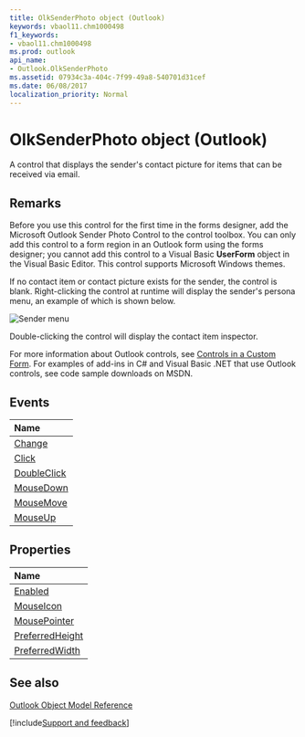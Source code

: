 ```yaml
---
title: OlkSenderPhoto object (Outlook)
keywords: vbaol11.chm1000498
f1_keywords:
- vbaol11.chm1000498
ms.prod: outlook
api_name:
- Outlook.OlkSenderPhoto
ms.assetid: 07934c3a-404c-7f99-49a8-540701d31cef
ms.date: 06/08/2017
localization_priority: Normal
---
```



# OlkSenderPhoto object (Outlook)

A control that displays the sender's contact picture for items that can be received via email.


## Remarks

Before you use this control for the first time in the forms designer, add the Microsoft Outlook Sender Photo Control to the control toolbox. You can only add this control to a form region in an Outlook form using the forms designer; you cannot add this control to a Visual Basic  **UserForm** object in the Visual Basic Editor. This control supports Microsoft Windows themes.

If no contact item or contact picture exists for the sender, the control is blank. Right-clicking the control at runtime will display the sender's persona menu, an example of which is shown below.


![Sender menu](../images/olSenderMenu_ZA10120533.gif)



Double-clicking the control will display the contact item inspector.

For more information about Outlook controls, see [Controls in a Custom Form](../outlook/Concepts/Forms/controls-in-a-custom-form.md). For examples of add-ins in C# and Visual Basic .NET that use Outlook controls, see code sample downloads on MSDN. 


## Events



|Name|
|:-----|
|[Change](Outlook.OlkSenderPhoto.Change.md)|
|[Click](Outlook.OlkSenderPhoto.Click.md)|
|[DoubleClick](Outlook.OlkSenderPhoto.DoubleClick.md)|
|[MouseDown](Outlook.OlkSenderPhoto.MouseDown.md)|
|[MouseMove](Outlook.OlkSenderPhoto.MouseMove.md)|
|[MouseUp](Outlook.OlkSenderPhoto.MouseUp.md)|

## Properties



|Name|
|:-----|
|[Enabled](Outlook.OlkSenderPhoto.Enabled.md)|
|[MouseIcon](Outlook.OlkSenderPhoto.MouseIcon.md)|
|[MousePointer](Outlook.OlkSenderPhoto.MousePointer.md)|
|[PreferredHeight](Outlook.OlkSenderPhoto.PreferredHeight.md)|
|[PreferredWidth](Outlook.OlkSenderPhoto.PreferredWidth.md)|

## See also


[Outlook Object Model Reference](overview/Outlook/object-model.md)

[!include[Support and feedback](~/includes/feedback-boilerplate.md)]